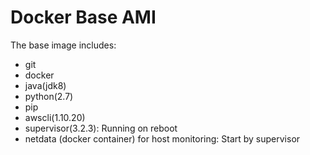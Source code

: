 # Docker Base AMI

The base image includes:

- git
- docker
- java(jdk8)
- python(2.7)
- pip
- awscli(1.10.20)
- supervisor(3.2.3): Running on reboot
- netdata (docker container) for host monitoring: Start by supervisor
